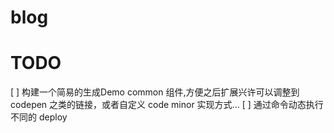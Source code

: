 # blog

# TODO
[ ] 构建一个简易的生成Demo common 组件,方便之后扩展兴许可以调整到codepen 之类的链接，或者自定义 code minor 实现方式...
[ ] 通过命令动态执行不同的 deploy 